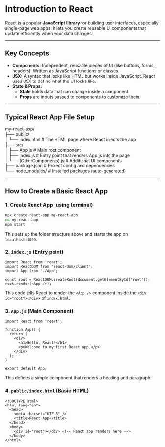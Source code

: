 # Introduction to React

React is a popular **JavaScript library** for building user interfaces, especially single-page web apps. It lets you create reusable UI components that update efficiently when your data changes.

---

## Key Concepts

- **Components:** Independent, reusable pieces of UI (like buttons, forms, headers). Written as JavaScript functions or classes.
- **JSX:** A syntax that looks like HTML but works inside JavaScript. React uses JSX to define what the UI looks like.
- **State & Props:**  
  - **State** holds data that can change inside a component.  
  - **Props** are inputs passed to components to customize them.

---

## Typical React App File Setup

my-react-app/  
├── public/  
│ └── index.html # The HTML page where React injects the app  
├── src/  
│ ├── App.js # Main root component  
│ ├── index.js # Entry point that renders App.js into the page  
│ └── (OtherComponents).js # Additional UI components  
├── package.json # Project config and dependencies  
└── node_modules/ # Installed packages (auto-generated)


---

## How to Create a Basic React App

### 1. Create React App (using terminal)

```bash
npx create-react-app my-react-app
cd my-react-app
npm start
```
This sets up the folder structure above and starts the app on `localhost:3000`.

### 2. `index.js` (Entry point)

```
import React from 'react';
import ReactDOM from 'react-dom/client';
import App from './App';

const root = ReactDOM.createRoot(document.getElementById('root'));
root.render(<App />);

```
This code tells React to render the `<App />` component inside the `<div id="root"></div>` of `index.html`.

### 3. `App.js` (Main Component)

```
import React from 'react';

function App() {
  return (
    <div>
      <h1>Hello, React!</h1>
      <p>Welcome to my first React app.</p>
    </div>
  );
}

export default App;

```
This defines a simple component that renders a heading and paragraph.

### 4. `public/index.html` (Basic HTML)

```
<!DOCTYPE html>
<html lang="en">
  <head>
    <meta charset="UTF-8" />
    <title>React App</title>
  </head>
  <body>
    <div id="root"></div> <!-- React app renders here -->
  </body>
</html>

```
